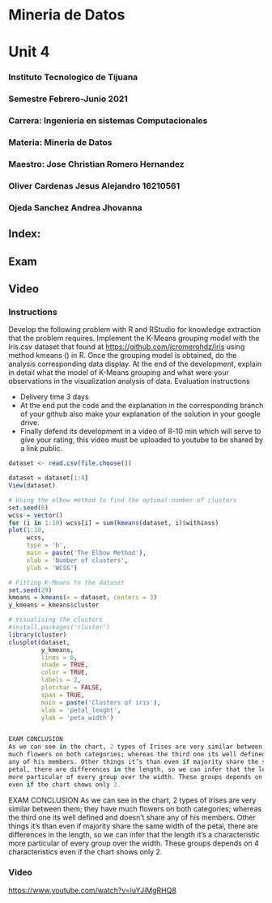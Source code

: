 # Mineria de Datos

# Unit 4

###  Instituto Tecnologico de Tijuana
### Semestre Febrero-Junio 2021
###  Carrera: Ingenieria en sistemas Computacionales
###  Materia: Mineria de Datos
###  Maestro: Jose Christian Romero Hernandez
###   Oliver Cardenas Jesus Alejandro  16210561 
### Ojeda Sanchez Andrea Jhovanna



##  Index:
## Exam
## Video

### Instructions

Develop the following problem with R and RStudio for knowledge extraction
that the problem requires.
Implement the K-Means grouping model with the Iris.csv dataset that
found at https://github.com/jcromerohdz/iris using method
kmeans () in R. Once the grouping model is obtained, do the analysis
corresponding data display.
At the end of the development, explain in detail what the model of
K-Means grouping and what were your observations in the visualization analysis
of data.
Evaluation instructions
- Delivery time 3 days
- At the end put the code and the explanation in the corresponding branch of your
github also make your explanation of the solution in your google drive.
- Finally defend its development in a video of 8-10 min which will serve to give
your rating, this video must be uploaded to youtube to be shared by a link
public.

```r
dataset <- read.csv(file.choose())

dataset = dataset[1:4]
View(dataset)

# Using the elbow method to find the optimal number of clusters
set.seed(6)
wcss = vector()
for (i in 1:10) wcss[i] = sum(kmeans(dataset, i)$withinss)
plot(1:10,
     wcss,
     type = 'b',
     main = paste('The Elbow Method'),
     xlab = 'Number of clusters',
     ylab = 'WCSS')

# Fitting K-Means to the dataset
set.seed(29)
kmeans = kmeans(x = dataset, centers = 3)
y_kmeans = kmeans$cluster

# Visualising the clusters
#install.packages('cluster')
library(cluster)
clusplot(dataset,
         y_kmeans,
         lines = 0,
         shade = TRUE,
         color = TRUE,
         labels = 2,
         plotchar = FALSE,
         span = TRUE,
         main = paste('Clusters of iris'),
         xlab = 'petal_lenght',
         ylab = 'peta_width')


EXAM CONCLUSION
As we can see in the chart, 2 types of Irises are very similar between them; they have 
much flowers on both categories; whereas the third one its well defined and doesn’t share 
any of his members. Other things it’s than even if majority share the same width of the 
petal, there are differences in the length, so we can infer that the length it’s a characteristic
more particular of every group over the width. These groups depends on 4 characteristics 
even if the chart shows only 2.

```
EXAM CONCLUSION
As we can see in the chart, 2 types of Irises are very similar between them; they have 
much flowers on both categories; whereas the third one its well defined and doesn’t share 
any of his members. Other things it’s than even if majority share the same width of the 
petal, there are differences in the length, so we can infer that the length it’s a characteristic
more particular of every group over the width. These groups depends on 4 characteristics 
even if the chart shows only 2.
### Video

https://www.youtube.com/watch?v=luYJiMgRHQ8
